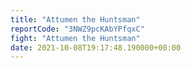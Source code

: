 ```yaml
---
title: "Attumen the Huntsman"
reportCode: "3NWZ9pcKAbYPfqxC"
fight: "Attumen the Huntsman"
date: 2021-10-08T19:17:48.190000+00:00
---
```

